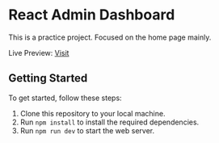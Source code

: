 # React Admin Dashboard

This is a practice project. Focused on the home page mainly.

Live Preview: [Visit](https://react-admin-dashboard-ten-zeta.vercel.app/)

## Getting Started

To get started, follow these steps:

1. Clone this repository to your local machine.
2. Run `npm install` to install the required dependencies.
3. Run `npm run dev` to start the web server.